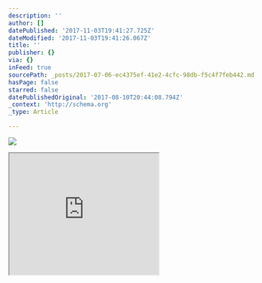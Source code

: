 ```yaml
---
description: ''
author: []
datePublished: '2017-11-03T19:41:27.725Z'
dateModified: '2017-11-03T19:41:26.067Z'
title: ''
publisher: {}
via: {}
inFeed: true
sourcePath: _posts/2017-07-06-ec4375ef-41e2-4cfc-98db-f5c4f7feb442.md
hasPage: false
starred: false
datePublishedOriginal: '2017-08-10T20:44:08.794Z'
_context: 'http://schema.org'
_type: Article

---
```

![](https://the-grid-user-content.s3-us-west-2.amazonaws.com/78a76ac4-c011-4aaa-af75-f33269174ac2.png)

<iframe src="https://the-grid.github.io/ed-userhtml/?g=eJzF0DFuwzAMBdA9p9CmzWqHLqmdsb1A94JSaJmwbBoUGyO3r-zURodmLLIJIPj_E2swnWDb2E51ykfndCZVlCrw4KLQWSH1LcvXYE3Wa8LGTpxJicejEUygdMFXaxQkojb20ycYe3uqaYjGs5xRGvtkTYcUuzJ_Ke8s4dZX6uZ5rrwn8Gth5kCQBkchIQtslmmMJdHB6XCof3vL_kasaGzZPcC4A-4h809CCwE9c7-GvJetj7L1tlz2Eexd8xd7-9Ny0yonCCv6H5TLbe4Sn2_NO_AbzqHsuA" height="244" style=""></iframe>